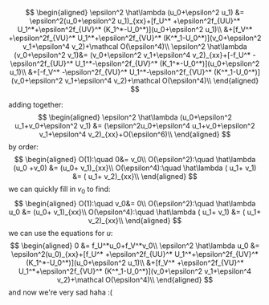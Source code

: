 $$
\begin{aligned}
\epsilon^2 \hat\lambda (u_0+\epsilon^2 u_1) &= \epsilon^2(u_0+\epsilon^2 u_1)_{xx}+[f_U^* +\epsilon^2f_{UU}^* U_1^*+\epsilon^2f_{UV}^* (K_1^*-U_0^*)](u_0+\epsilon^2 u_1)\\
&+[f_V^* +\epsilon^2f_{VU}^* U_1^*+\epsilon^2f_{VU}^* (K^*_1-U_0^*)](v_0+\epsilon^2 v_1+\epsilon^4 v_2)+\mathcal O(\epsilon^4)\\
\epsilon^2 \hat\lambda (v_0+\epsilon^2 v_1)&= (v_0+\epsilon^2 v_1+\epsilon^4 v_2)_{xx}+[-f_U^* -\epsilon^2f_{UU}^* U_1^*-\epsilon^2f_{UV}^* (K_1^*-U_0^*)](u_0+\epsilon^2 u_1)\\
&+[-f_V^* -\epsilon^2f_{VU}^* U_1^*-\epsilon^2f_{VU}^* (K^*_1-U_0^*)](v_0+\epsilon^2 v_1+\epsilon^4 v_2)+\mathcal O(\epsilon^4)\\
\end{aligned}
$$

adding together:
$$
\begin{aligned}
\epsilon^2 \hat\lambda (u_0+\epsilon^2 u_1+v_0+\epsilon^2 v_1) &= (\epsilon^2u_0+\epsilon^4 u_1+v_0+\epsilon^2 v_1+\epsilon^4 v_2)_{xx}+O(\epsilon^6)\\
\end{aligned}
$$
by order:
$$
\begin{aligned}
O(1):\quad 0&= v_0\\
O(\epsilon^2):\quad  \hat\lambda (u_0 +v_0) &= (u_0+ v_1)_{xx}\\
O(\epsilon^4):\quad  \hat\lambda ( u_1+ v_1) &= ( u_1+ v_2)_{xx}\\
\end{aligned}
$$
we can quickly fill in $v_0$ to find:
$$
\begin{aligned}
O(1):\quad v_0&= 0\\
O(\epsilon^2):\quad  \hat\lambda u_0  &= (u_0+ v_1)_{xx}\\
O(\epsilon^4):\quad  \hat\lambda ( u_1+ v_1) &= ( u_1+ v_2)_{xx}\\
\end{aligned}
$$
we can use the equations for $u$:
$$
\begin{aligned}
0 &= f_U^*u_0+f_V^*v_0\\
\epsilon^2 \hat\lambda u_0 &= \epsilon^2(u_0)_{xx}+[f_U^* +\epsilon^2f_{UU}^* U_1^*+\epsilon^2f_{UV}^* (K_1^*-U_0^*)](u_0+\epsilon^2 u_1)\\
&+[f_V^* +\epsilon^2f_{VU}^* U_1^*+\epsilon^2f_{VU}^* (K^*_1-U_0^*)](v_0+\epsilon^2 v_1+\epsilon^4 v_2)+\mathcal O(\epsilon^4)\\
\end{aligned}
$$
and now we're very sad haha :(